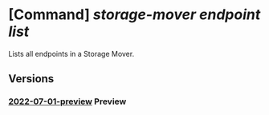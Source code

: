 # [Command] _storage-mover endpoint list_

Lists all endpoints in a Storage Mover.

## Versions

### [2022-07-01-preview](/Resources/mgmt-plane/L3N1YnNjcmlwdGlvbnMve30vcmVzb3VyY2Vncm91cHMve30vcHJvdmlkZXJzL21pY3Jvc29mdC5zdG9yYWdlbW92ZXIvc3RvcmFnZW1vdmVycy97fS9lbmRwb2ludHM=/2022-07-01-preview.xml) **Preview**

<!-- mgmt-plane /subscriptions/{}/resourcegroups/{}/providers/microsoft.storagemover/storagemovers/{}/endpoints 2022-07-01-preview -->
